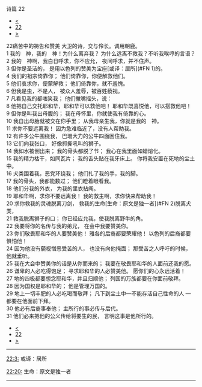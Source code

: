 ﻿





 诗篇 22




* [<](bible/PSA021.md)
* [22](bible/PSA.md)
* [>](bible/PSA023.md)



 
22痛苦中的祷告和赞美 大卫的诗，交与伶长。调用朝鹿。  
1 我的　神，我的　神！为什么离弃我？ 为什么远离不救我？不听我唉哼的言语？  
2 我的　神啊，我白日呼求，你不应允， 夜间呼求，并不住声。     
3 但你是圣洁的， 是用以色列的赞美为宝座[或译：居所](#FN
1)的。  
4 我们的祖宗倚靠你； 他们倚靠你，你便解救他们。  
5 他们哀求你，便蒙解救； 他们倚靠你，就不羞愧。     
6 但我是虫，不是人， 被众人羞辱，被百姓藐视。  
7 凡看见我的都嗤笑我； 他们撇嘴摇头，说：  
8 他把自己交托耶和华，耶和华可以救他吧！ 耶和华既喜悦他，可以搭救他吧！     
9 但你是叫我出母腹的； 我在母怀里，你就使我有倚靠的心。  
10 我自出母胎就被交在你手里； 从我母亲生我，你就是我的　神。  
11 求你不要远离我！ 因为急难临近了，没有人帮助我。     
12 有许多公牛围绕我， 巴珊大力的公牛四面困住我。  
13 它们向我张口， 好像抓撕吼叫的狮子。     
14 我如水被倒出来； 我的骨头都脱了节； 我心在我里面如蜡熔化。  
15 我的精力枯干，如同瓦片； 我的舌头贴在我牙床上。 你将我安置在死地的尘土中。     
16 犬类围着我，恶党环绕我； 他们扎了我的手，我的脚。  
17 我的骨头，我都能数过； 他们瞪着眼看我。  
18 他们分我的外衣， 为我的里衣拈阄。     
19 耶和华啊，求你不要远离我！ 我的救主啊，求你快来帮助我！  
20 求你救我的灵魂脱离刀剑， 救我的生命[生命：原文是独一者](#FN
2)脱离犬类，  
21 救我脱离狮子的口； 你已经应允我，使我脱离野牛的角。     
22 我要将你的名传与我的弟兄， 在会中我要赞美你。  
23 你们敬畏耶和华的人要赞美他！ 雅各的后裔都要荣耀他！ 以色列的后裔都要惧怕他！  
24 因为他没有藐视憎恶受苦的人， 也没有向他掩面； 那受苦之人呼吁的时候，他就垂听。     
25 我在大会中赞美你的话是从你而来的； 我要在敬畏耶和华的人面前还我的愿。  
26 谦卑的人必吃得饱足； 寻求耶和华的人必赞美他。 愿你们的心永远活着！     
27 地的四极都要想念耶和华，并且归顺他； 列国的万族都要在你面前敬拜。  
28 因为国权是耶和华的； 他是管理万国的。     
29 地上一切丰肥的人必吃喝而敬拜； 凡下到尘土中—不能存活自己性命的人 —都要在他面前下拜。  
30 他必有后裔事奉他； 主所行的事必传与后代。  
31 他们必来把他的公义传给将要生的民， 言明这事是他所行的。 
* [<](bible/PSA021.md)
* [22](bible/PSA.md)
* [>](bible/PSA023.md)





---


[22:3:](#V3)
或译：居所


[22:20:](#V20)
生命：原文是独一者




---









